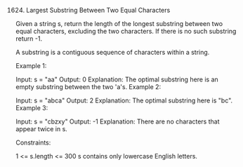 1624. Largest Substring Between Two Equal Characters

Given a string s, return the length of the longest substring between two equal characters, excluding the two characters. If there is no such substring return -1.

A substring is a contiguous sequence of characters within a string.

 

Example 1:

Input: s = "aa"
Output: 0
Explanation: The optimal substring here is an empty substring between the two 'a's.
Example 2:

Input: s = "abca"
Output: 2
Explanation: The optimal substring here is "bc".
Example 3:

Input: s = "cbzxy"
Output: -1
Explanation: There are no characters that appear twice in s.
 

Constraints:

1 <= s.length <= 300
s contains only lowercase English letters.
